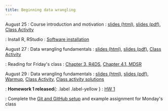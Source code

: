 ```yaml
---
title: Beginning data wrangling
---
```


August 25
: Course introduction and motivation
  : [slides (html)](https://sta279-f25.github.io/slides/lecture_01.html), [slides (pdf)](https://sta279-f25.github.io/slides/lecture_01.pdf), [Class Activity](https://sta279-f25.github.io/class_activities/ca_01_handout.pdf)

: Install R, RStudio
  : [Software installation](https://sta279-f25.github.io/resources/r_installation/)

August 27
: Data wrangling fundamentals
  : [slides (html)](https://sta279-f25.github.io/slides/lecture_02.html), [slides (pdf)](https://sta279-f25.github.io/slides/lecture_02.pdf), [Class Activity](https://sta279-f25.github.io/class_activities/ca_02.html)

: Reading for Friday's class
  : [Chapter 3, R4DS](https://r4ds.hadley.nz/data-transform.html), [Chapter 4.1, MDSR](https://mdsr-book.github.io/mdsr3e/04-dataI.html)

August 29
: Data wrangling fundamentals
  : [slides (html)](https://sta279-f25.github.io/slides/lecture_03.html), [slides (pdf)](https://sta279-f25.github.io/slides/lecture_03.pdf), [Warmup](https://sta279-f25.github.io/class_activities/ca_03_handout.pdf), [Class Activity](https://sta279-f25.github.io/class_activities/ca_03.html), [Class activity solutions](https://sta279-f25.github.io/class_activities/ca_03_solutions.html)

: **Homework 1 released**{: .label .label-yellow }
  : [HW 1](https://sta279-f25.github.io/homework/hw_01.html)
  
: Complete the [Git and GitHub setup](https://sta279-f25.github.io/resources/github_instructions/) and example assignment for Monday's class
